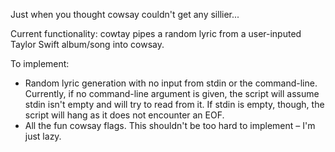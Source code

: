 Just when you thought cowsay couldn't get any sillier...
<br>

Current functionality:
cowtay pipes a random lyric from a user-inputed Taylor Swift album/song into cowsay.

To implement:
- Random lyric generation with no input from stdin or the command-line. Currently, if no command-line argument is given, the script will assume stdin isn't empty and will try to read from it. If stdin is empty, though, the script will hang as it does not encounter an EOF.
- All the fun cowsay flags. This shouldn't be too hard to implement – I'm just lazy.
